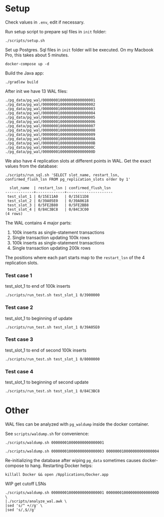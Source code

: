 # Setup
Check values in `.env`, edit if necessary.

Run setup script to prepare sql files in `init` folder:
```shell
./scripts/setup.sh
```

Set up Postgres. Sql files in `init` folder will be executed. On my Macbook Pro, this takes about 5 minutes. 
```shell
docker-compose up -d
```

Build the Java app:
```shell
./gradlew build
```

After init we have 13 WAL files:

```
./pg_data/pg_wal/000000010000000000000001
./pg_data/pg_wal/000000010000000000000002
./pg_data/pg_wal/000000010000000000000003
./pg_data/pg_wal/000000010000000000000004
./pg_data/pg_wal/000000010000000000000005
./pg_data/pg_wal/000000010000000000000006
./pg_data/pg_wal/000000010000000000000007
./pg_data/pg_wal/000000010000000000000008
./pg_data/pg_wal/000000010000000000000009
./pg_data/pg_wal/00000001000000000000000A
./pg_data/pg_wal/00000001000000000000000B
./pg_data/pg_wal/00000001000000000000000C
./pg_data/pg_wal/00000001000000000000000D
```

We also have 4 replication slots at different points in WAL. Get the exact values from the database:
```shell
./scripts/run_sql.sh 'SELECT slot_name, restart_lsn, confirmed_flush_lsn FROM pg_replication_slots order by 1'

  slot_name  | restart_lsn | confirmed_flush_lsn 
-------------+-------------+---------------------
 test_slot_1 | 0/15E11A0   | 0/15E11D8
 test_slot_2 | 0/39A05E0   | 0/39A0618
 test_slot_3 | 0/5FE2B80   | 0/5FE2BB8
 test_slot_4 | 0/84C3BC8   | 0/84C3C00
(4 rows)
```

The WAL contains 4 major parts:
1. 100k inserts as single-statement transactions
2. Single transaction updating 100k rows
3. 100k inserts as single-statement transactions
4. Single transaction updating 200k rows

The positions where each part starts map to the `restart_lsn` of the 4 replication slots.

### Test case 1
test_slot_1 to end of 100k inserts
```shell
./scripts/run_test.sh test_slot_1 0/3900000
```
### Test case 2
test_slot_1 to beginning of update
```shell
./scripts/run_test.sh test_slot_1 0/39A05E0
```
### Test case 3
test_slot_1 to end of second 100k inserts
```shell
./scripts/run_test.sh test_slot_1 0/8000000
```
### Test case 4
test_slot_1 to beginning of second update
```shell
./scripts/run_test.sh test_slot_1 0/84C3BC8
```

# Other
WAL files can be analyzed with `pg_waldump` inside the docker container.

See `scripts/waldump.sh` for convenience:
```shell
./scripts/waldump.sh 000000010000000000000001
```
```shell
./scripts/waldump.sh 000000010000000000000003 000000010000000000000004
```

Re-initializing the database after wiping `pg_data` sometimes causes docker-compose to hang.
Restarting Docker helps:
```
killall Docker && open /Applications/Docker.app
```

WIP get cutoff LSNs
```
./scripts/waldump.sh 000000010000000000000001 00000001000000000000000D \
|./scripts/analyze_wal.awk \
|sed 's/^ +//g' \
|sed 's/,$//g'
```
